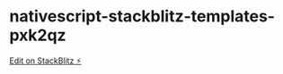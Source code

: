 # nativescript-stackblitz-templates-pxk2qz

[Edit on StackBlitz ⚡️](https://stackblitz.com/edit/nativescript-stackblitz-templates-pxk2qz)
